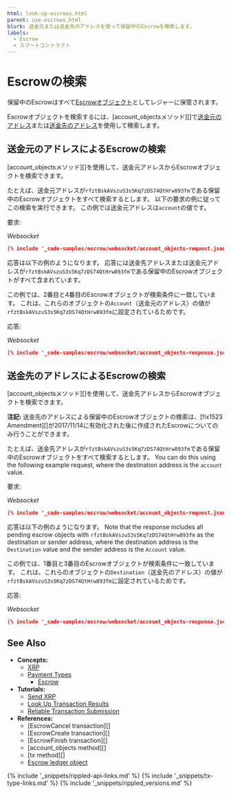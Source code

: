 ```yaml
---
html: look-up-escrows.html
parent: use-escrows.html
blurb: 送金元または送金先のアドレスを使って保留中のEscrowを検索します。
labels:
  - Escrow
  - スマートコントラクト
---
```


# Escrowの検索

保留中のEscrowはすべて[Escrowオブジェクト](escrow.html)としてレジャーに保管されます。

Escrowオブジェクトを検索するには、\[account_objectsメソッド\]\[\]で[送金元のアドレス](#送金元のアドレスによるescrowの検索)または[送金先のアドレス](#送金先のアドレスによるescrowの検索)を使用して検索します。

## 送金元のアドレスによるEscrowの検索

\[account_objectsメソッド\]\[\]を使用して、送金元アドレスからEscrowオブジェクトを検索できます。

たとえば、送金元アドレスが`rfztBskAVszuS3s5Kq7zDS74QtHrw893fm`である保留中のEscrowオブジェクトをすべて検索するとします。 以下の要求の例に従ってこの検索を実行できます。 この例では送金元アドレスは`account`の値です。

要求:

<!-- MULTICODE_BLOCK_START -->

_Websocket_

```json
{% include '_code-samples/escrow/websocket/account_objects-request.json' %}
```

<!-- MULTICODE_BLOCK_END -->


応答は以下の例のようになります。 応答には送金先アドレスまたは送金元アドレスが`rfztBskAVszuS3s5Kq7zDS74QtHrw893fm`である保留中のEscrowオブジェクトがすべて含まれています。

この例では、2番目と4番目のEscrowオブジェクトが検索条件に一致しています。 これは、これらのオブジェクトの`Account`（送金元のアドレス）の値が`rfztBskAVszuS3s5Kq7zDS74QtHrw893fm`に設定されているためです。

応答:

<!-- MULTICODE_BLOCK_START -->

_Websocket_

```json
{% include '_code-samples/escrow/websocket/account_objects-response.json' %}
```

<!-- MULTICODE_BLOCK_END -->

## 送金先のアドレスによるEscrowの検索

\[account_objectsメソッド\]\[\]を使用して、送金先アドレスからEscrowオブジェクトを検索できます。

**注記:** 送金先のアドレスによる保留中のEscrowオブジェクトの検索は、\[fix1523 Amendment\]\[\]が2017/11/14に有効化された後に作成されたEscrowについてのみ行うことができます。

たとえば、送金先アドレスが`rfztBskAVszuS3s5Kq7zDS74QtHrw893fm`である保留中のEscrowオブジェクトをすべて検索するとします。 You can do this using the following example request, where the destination address is the `account` value.

要求:

<!-- MULTICODE_BLOCK_START -->

_Websocket_

```json
{% include '_code-samples/escrow/websocket/account_objects-request.json' %}
```

<!-- MULTICODE_BLOCK_END -->


応答は以下の例のようになります。 Note that the response includes all pending escrow objects with `rfztBskAVszuS3s5Kq7zDS74QtHrw893fm` as the destination or sender address, where the destination address is the `Destination` value and the sender address is the `Account` value.

この例では、1番目と3番目のEscrowオブジェクトが検索条件に一致しています。 これは、これらのオブジェクトの`Destination`（送金先のアドレス）の値が`rfztBskAVszuS3s5Kq7zDS74QtHrw893fm`に設定されているためです。

応答:

<!-- MULTICODE_BLOCK_START -->

_Websocket_

```json
{% include '_code-samples/escrow/websocket/account_objects-response.json' %}
```

<!-- MULTICODE_BLOCK_END -->



## See Also

- **Concepts:**
    - [XRP](xrp.html)
    - [Payment Types](payment-types.html)
        - [Escrow](escrow.html)
- **Tutorials:**
    - [Send XRP](send-xrp.html)
    - [Look Up Transaction Results](look-up-transaction-results.html)
    - [Reliable Transaction Submission](reliable-transaction-submission.html)
- **References:**
    - \[EscrowCancel transaction\]\[\]
    - \[EscrowCreate transaction\]\[\]
    - \[EscrowFinish transaction\]\[\]
    - \[account_objects method\]\[\]
    - \[tx method\]\[\]
    - [Escrow ledger object](escrow-object.html)


<!--{# common link defs #}-->
{% include '_snippets/rippled-api-links.md' %}
{% include '_snippets/tx-type-links.md' %}
{% include '_snippets/rippled_versions.md' %}
